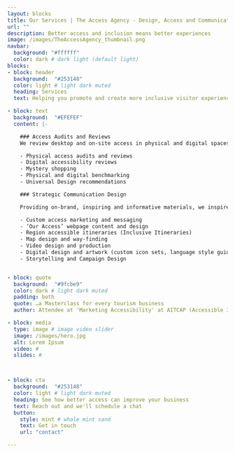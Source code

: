 ```yaml
---
layout: blocks
title: Our Services | The Access Agency - Design, Access and Communications
url: ""
description: Better access and inclusion means better experiences
image: /images/TheAccessAgency_thumbnail.png
navbar:
  background: "#ffffff"
  color: dark # dark light (default light)
blocks:
- block: header
  background:  "#253148"
  color: light # light dark muted
  heading: Services
  text: Helping you promote and create more inclusive visitor experiences.

- block: text
  background:  "#EFEFEF"
  content: |-

    ### Access Audits and Reviews
    We review desktop and on-site access in physical and digital spaces. Understanding existing circumstances allows for quick wins, a broader overview and the roadmap to more inclusive experiences.

    - Physical access audits and reviews
    - Digital accessibility reviews
    - Mystery shopping
    - Physical and digital benchmarking
    - Universal Design recommendations

    ### Strategic Communication Design

    Providing on-brand, inspiring and informative materials, we inspire better visitation. Aligning expectations, enhancing good-will and

    - Custom access marketing and messaging
    - ‘Our Access’ webpage content and design
    - Region accessible itineraries (Inclusive Itineraries)
    - Map design and way-finding
    - Video design and production
    - Digital design and artwork (custom icon sets, language style guides, )
    - Storytelling and Campaign Design


- block: quote
  background:  "#9fcbe9"
  color: dark # light dark muted
  padding: both
  quote: …a Masterclass for every tourism business
  author: Attendee at 'Marketing Accessibility' at AITCAP (Accessible Inclusive Conference)

- block: media
  type: image # image video slider
  image: /images/hero.jpg
  alt: Lorem Ipsum
  video: #
  slides: #



- block: cta
  background:  "#253148"
  color: light # light dark muted
  heading: See how better access can improve your business
  text: Reach out and we'll schedule a chat
  button:
    style: mint # whale mint sand
    text: Get in touch
    url: "contact"

---
```

